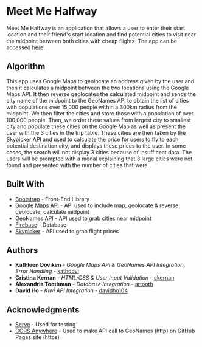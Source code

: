 # Meet Me Halfway

Meet Me Halfway is an application that allows a user to enter their start location and their friend's start location and find potential cities to visit near the midpoint between both cities with cheap flights. The app can be accessed [here](https://kathdovi.github.io/meet-me-halfway/).

## Algorithm

This app uses Google Maps to geolocate an address given by the user and then it calculates a midpoint between the two locations using the Google Maps API. It then reverse geolocates the calculated midpoint and sends the city name of the midpoint to the GeoNames API to obtain the list of cities with populations over 15,000 people within a 300km radius from the midpoint. We then filter the cities and store those with a population of over 100,000 people. Then, we order these values from largest city to smallest city and populate these cities on the Google Map as well as present the user with the 3 cities in the trip table. These cities are then taken by the Skypicker API and used to calculate the price for users to fly to each potential destination city, and displays these prices to the user. In some cases, the search will not display 3 cities because of insufficent data. The users will be prompted with a modal explaining that 3 large cities were not found and presented with the number of cities that were.


## Built With

* [Bootstrap](http://getbootstrap.com/) - Front-End Library
* [Google Maps API](https://developers.google.com/maps/documentation/) - API used to include map, geolocate & reverse geolocate, calculate midpoint
* [GeoNames API](http://www.geonames.org/export/web-services.html) - API used to grab cities near midpoint
* [Firebase](https://firebase.google.com/?hl=en-419) - Database
* [Skypicker](https://docs.kiwi.com/#flights-flights-get) - API used to grab flight prices


## Authors

* **Kathleen Doviken** - *Google Maps API & GeoNames API Integration, Error Handling* - [kathdovi](https://github.com/kathdovi)
* **Cristina Kernan** - *HTML/CSS & User Input Validation* - [ckernan](https://github.com/ckernan)
* **Alexandria Toothman** - *Database Integration* - [artooth](https://github.com/artooth)
* **David Ho** - *Kiwi API Integration* - [davidho104](https://github.com/davidho104)


## Acknowledgments

* [Serve](https://www.npmjs.com/package/serve) - Used for testing 
* [CORS Anywhere](https://github.com/Rob--W/cors-anywhere) - Used to make API call to GeoNames (http) on GitHub Pages site (https)

